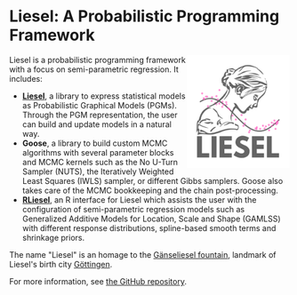 # Liesel: A Probabilistic Programming Framework

<img src="https://raw.githubusercontent.com/liesel-devs/liesel/main/misc/logo/logo-light.png" alt="logo" align="right" width="185">

Liesel is a probabilistic programming framework with a focus on semi-parametric regression. It includes:

- [**Liesel**](https://github.com/liesel-devs/liesel), a library to express statistical models as Probabilistic Graphical Models (PGMs). Through the PGM representation, the user can build and update models in a natural way.
- **Goose**, a library to build custom MCMC algorithms with several parameter blocks and MCMC kernels such as the No U-Turn Sampler (NUTS), the Iteratively Weighted Least Squares (IWLS) sampler, or different Gibbs samplers. Goose also takes care of the MCMC bookkeeping and the chain post-processing.
- [**RLiesel**](https://github.com/liesel-devs/rliesel), an R interface for Liesel which assists the user with the configuration of semi-parametric regression models such as Generalized Additive Models for Location, Scale and Shape (GAMLSS) with different response distributions, spline-based smooth terms and shrinkage priors.

The name "Liesel" is an homage to the [Gänseliesel fountain](https://en.wikipedia.org/wiki/G%C3%A4nseliesel), landmark of Liesel's birth city [Göttingen](https://en.wikipedia.org/wiki/G%C3%B6ttingen).

For more information, see [the GitHub repository](https://github.com/liesel-devs/liesel).
